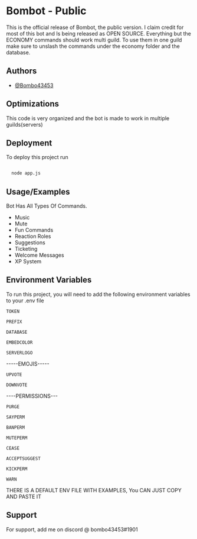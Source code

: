 
# Bombot - Public

This is the official release of Bombot, the public version. I claim credit for most of this bot and Is being released as OPEN SOURCE.
Everything but the ECONOMY commands should work multi guild. To use them in one guild make sure to unslash the commands under the economy folder and the database. 


## Authors

- [@Bombo43453](https://www.github.com/Bombo43453)

  
## Optimizations

This code is very organized and the bot is made to work in multiple guilds(servers)

  
## Deployment

To deploy this project run


```bash

  node app.js
```


  
## Usage/Examples

Bot Has All Types Of Commands. 
- Music 
- Mute
- Fun Commands
- Reaction Roles
- Suggestions
- Ticketing 
- Welcome Messages
- XP System

  
## Environment Variables

To run this project, you will need to add the following environment variables to your .env file

`TOKEN`

`PREFIX`

`DATABASE`

`EMBEDCOLOR`

`SERVERLOGO`

-----EMOJIS-----

`UPVOTE`

`DOWNVOTE`

----PERMISSIONS---

`PURGE`

`SAYPERM`

`BANPERM`

`MUTEPERM`

`CEASE`

`ACCEPTSUGGEST`

`KICKPERM`

`WARN`




THERE IS A DEFAULT ENV FILE WITH EXAMPLES, You CAN JUST COPY AND PASTE IT
## Support

For support, add me on discord @ bombo43453#1901

  
